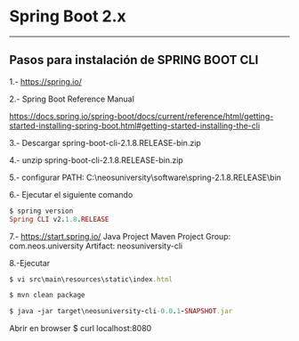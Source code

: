 # Spring Boot 2.x

----------------------------------
Pasos para instalación de SPRING BOOT CLI
----------------------------------
1.- https://spring.io/

2.-  Spring Boot Reference Manual

https://docs.spring.io/spring-boot/docs/current/reference/html/getting-started-installing-spring-boot.html#getting-started-installing-the-cli

3.- Descargar spring-boot-cli-2.1.8.RELEASE-bin.zip

4.- unzip spring-boot-cli-2.1.8.RELEASE-bin.zip

5.- configurar PATH: C:\neosuniversity\software\spring-2.1.8.RELEASE\bin

6.- Ejecutar el siguiente comando
```ruby
$ spring version
Spring CLI v2.1.8.RELEASE
```

7.- https://start.spring.io/
Java Project
Maven Project
Group: com.neos.university
Artifact: neosuniversity-cli

8.-Ejecutar
```ruby
$ vi src\main\resources\static\index.html
```
```ruby
$ mvn clean package
```
```ruby
$ java -jar target\neosuniversity-cli-0.0.1-SNAPSHOT.jar
```
Abrir en browser
$ curl localhost:8080
